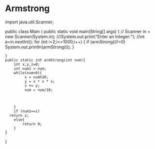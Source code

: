 # Armstrong




import java.util.Scanner;

public class Main {
    public static void main(String[] args) {
       // Scanner in = new Scanner(System.in);
        ///System.out.print("Enter an Integer:");
        //int a=in.nextInt();
        for (int i=2;i<=1000;i++) {
            if (armStrong(i)!=0)
            System.out.println(armStrong(i));
        }

    }
    public static int armStrong(int num){
        int x,y,z=0;
        int num1 = num;
        while(num>0){
             x = num%10;
             y = x * x * x;
             z += y;
             num = num/10;



        }
        if (num1==z)
      return z;
        else{
            return 0;
        }
    }
}
